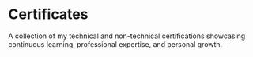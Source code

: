 # Certificates
A collection of my technical and non-technical certifications showcasing continuous learning, professional expertise, and personal growth.
